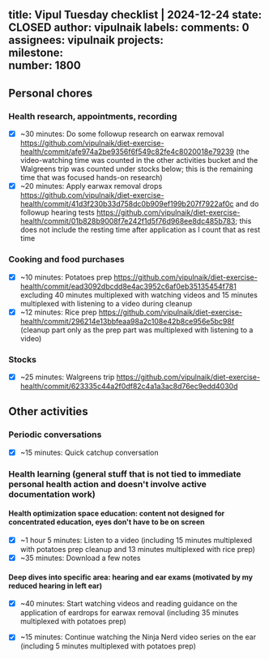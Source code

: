 title:	Vipul Tuesday checklist | 2024-12-24
state:	CLOSED
author:	vipulnaik
labels:	
comments:	0
assignees:	vipulnaik
projects:	
milestone:	
number:	1800
--
## Personal chores

### Health research, appointments, recording

- [x] ~30 minutes: Do some followup research on earwax removal https://github.com/vipulnaik/diet-exercise-health/commit/afe974a2be9356f6f549c82fe4c8020018e79239 (the video-watching time was counted in the other activities bucket and the Walgreens trip was counted under stocks below; this is the remaining time that was focused hands-on research)
- [x] ~20 minutes: Apply earwax removal drops https://github.com/vipulnaik/diet-exercise-health/commit/41d3f230b33d758dc0b909ef199b207f7922af0c and do followup hearing tests https://github.com/vipulnaik/diet-exercise-health/commit/01b828b9008f7e242f1d5f76d968ee8dc485b783; this does not include the resting time after application as I count that as rest time

### Cooking and food purchases

- [x] ~10 minutes: Potatoes prep https://github.com/vipulnaik/diet-exercise-health/commit/ead3092dbcdd8e4ac3952c6af0eb35135454f781 excluding 40 minutes multiplexed with watching videos and 15 minutes multiplexed with listening to a video during cleanup
- [x] ~12 minutes: Rice prep https://github.com/vipulnaik/diet-exercise-health/commit/296214e13bbfeaa98a2c108e42b8ce956e5bc98f (cleanup part only as the prep part was multiplexed with listening to a video)

### Stocks

- [x] ~25 minutes: Walgreens trip https://github.com/vipulnaik/diet-exercise-health/commit/623335c44a2f0df82c4a1a3ac8d76ec9edd4030d

## Other activities

### Periodic conversations

- [x] ~15 minutes: Quick catchup conversation

### Health learning (general stuff that is not tied to immediate personal health action and doesn't involve active documentation work)

#### Health optimization space education: content not designed for concentrated education, eyes don't have to be on screen

- [x] ~1 hour 5 minutes: Listen to a video (including 15 minutes multiplexed with potatoes prep cleanup and 13 minutes multiplexed with rice prep)
- [x] ~35 minutes: Download a few notes

#### Deep dives into specific area: hearing and ear exams (motivated by my reduced hearing in left ear)

- [x] ~40 minutes: Start watching videos and reading guidance on the application of eardrops for earwax removal (including 35 minutes multiplexed with potatoes prep)
- [x] ~15 minutes: Continue watching the Ninja Nerd video series on the ear (including 5 minutes multiplexed with potatoes prep)

